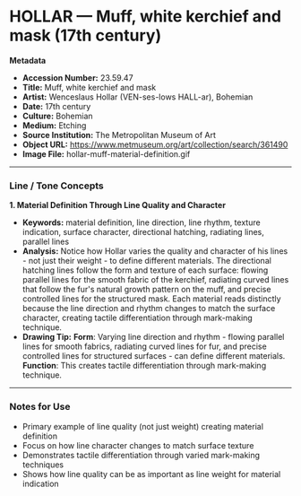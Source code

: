 # HOLLAR — Muff, white kerchief and mask (17th century)

**Metadata**  
- **Accession Number:** 23.59.47  
- **Title:** Muff, white kerchief and mask  
- **Artist:** Wenceslaus Hollar (VEN-ses-lows HALL-ar), Bohemian  
- **Date:** 17th century  
- **Culture:** Bohemian  
- **Medium:** Etching  
- **Source Institution:** The Metropolitan Museum of Art  
- **Object URL:** https://www.metmuseum.org/art/collection/search/361490  
- **Image File:** hollar-muff-material-definition.gif  

---

### Line / Tone Concepts

**1. Material Definition Through Line Quality and Character**  
- **Keywords:** material definition, line direction, line rhythm, texture indication, surface character, directional hatching, radiating lines, parallel lines  
- **Analysis:** Notice how Hollar varies the quality and character of his lines - not just their weight - to define different materials. The directional hatching lines follow the form and texture of each surface: flowing parallel lines for the smooth fabric of the kerchief, radiating curved lines that follow the fur's natural growth pattern on the muff, and precise controlled lines for the structured mask. Each material reads distinctly because the line direction and rhythm changes to match the surface character, creating tactile differentiation through mark-making technique.  
- **Drawing Tip:** **Form**: Varying line direction and rhythm - flowing parallel lines for smooth fabrics, radiating curved lines for fur, and precise controlled lines for structured surfaces - can define different materials. **Function**: This creates tactile differentiation through mark-making technique.  

---

### Notes for Use
- Primary example of line quality (not just weight) creating material definition
- Focus on how line character changes to match surface texture
- Demonstrates tactile differentiation through varied mark-making techniques
- Shows how line quality can be as important as line weight for material indication
